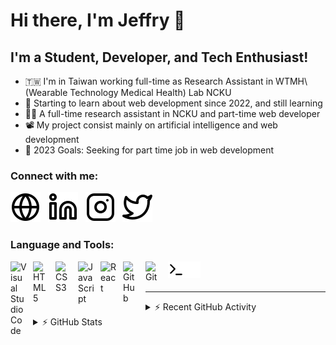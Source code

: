 <!-- <link href="https://fonts.googleapis.com/css2?family=Kanit:wght@400;500;600&family=Noto+Sans&display=swap" rel="stylesheet">

<h1 style="text-align:center;letter-spacing: 2px; font-weight:600; font-family:'Kanit', sans-serif";>👺 你好 / こんにちは / Hello I'm Jeffry</h1>

<p>Born and raised in 🇮🇩 Indonesia. Currently studying overseas in 🇹🇼 Taiwan, Tainan. A long live tech-learner and dream to 🌏 travel around the world.</p>

<h2 style="font-family:'Kanit', sans-serif;font-weight:600">Contact Me</h2>

<div style="display:flex;gap:0.3rem;justify-content:flex-start;margin-bottom:0.8rem;flex-wrap:wrap">
<a href="https://linkedin/in/jeffrymahbuubi"><img src="https://img.shields.io/badge/LinkedIn-0077B5?style=for-the-badge&logo=linkedin&logoColor=white"/></a>
<a href="https://www.facebook.com/AunuunJeffry/"><img src="https://img.shields.io/badge/Facebook-1877F2?style=for-the-badge&logo=facebook&logoColor=white"/></a>
<a href="https://www.instagram.com/jeffrymahbuubi/"><img src="https://img.shields.io/badge/Instagram-E4405F?style=for-the-badge&logo=instagram&logoColor=white"/></a>
<a href="https://t.me/jeffrymahbuubi"><img src="https://img.shields.io/badge/Telegram-2CA5E0?style=for-the-badge&logo=telegram&logoColor=white"/></a>
<a href="https://read.cv/jeffrymahbuubi"><img src="https://img.shields.io/badge/readcv-000000?style=for-the-badge&logo=readme&logoColor=white"/></a>
</div>

<h2 style="font-family:'Kanit', sans-serif;font-weight:600">Showcase Achievment</h2>

<div style="display:flex;gap:0.3rem;justify-content:flex-start;margin-bottom:0.8rem">
<a href="https://www.kaggle.com/aunuunjeffry"><img src="https://img.shields.io/badge/Kaggle-20BEFF?style=for-the-badge&logo=kaggle&logoColor=white"/></a>
<a href="https://leetcode.com/jeffrymahbuubi/"><img src="https://img.shields.io/badge/-LeetCode-FFA116?style=for-the-badge&logo=LeetCode&logoColor=black"/></a>
</div>

<h2 style="font-family:'Kanit', sans-serif;font-weight:600">Technologies Used</h2>

![HTML5](https://img.shields.io/badge/html5-%23E34F26.svg?style=for-the-badge&logo=html5&logoColor=white)
![CSS3](https://img.shields.io/badge/css-%231572B6.svg?style=for-the-badge&logo=css3&logoColor=white)
![JavaScript](https://img.shields.io/badge/javascript-%23323330.svg?style=for-the-badge&logo=javascript&logoColor=%23F7DF1E)
![Visual Studio Code](https://img.shields.io/badge/Visual%20Studio%20Code-0078d7.svg?style=for-the-badge&logo=visual-studio-code&logoColor=white)
![GitHub](https://img.shields.io/badge/github-%23121011.svg?style=for-the-badge&logo=github&logoColor=white)
![Git](https://img.shields.io/badge/git-%23F05033.svg?style=for-the-badge&logo=git&logoColor=white)
![Figma](https://img.shields.io/badge/figma-%23F24E1E.svg?style=for-the-badge&logo=figma&logoColor=white)

<br>

<h2 style="font-family:'Kanit', sans-serif;font-weight:600">Activity</h2>
<div align="center">
<img height="150" src = "https://github-readme-stats.jeffrymahbuubi.vercel.app/api?username=jeffrymahbuubi&show_icons=true&theme=swift&include_all_commits=true&count_private=true" />
<img height="150" src = "https://github-readme-stats.jeffrymahbuubi.vercel.app/api/top-langs/?username=jeffrymahbuubi&layout=compact&langs_count=8&theme=swift" />
</div> -->

# Hi there, I'm Jeffry 👋

## I'm a Student, Developer, and Tech Enthusiast!

- 🇹🇼 I'm in Taiwan working full-time as Research Assistant in WTMH\ (Wearable Technology Medical Health) Lab NCKU
- 🌟 Starting to learn about web development since 2022, and still learning
- 👨‍💼 A full-time research assistant in NCKU and part-time web developer
- 📽️ My project consist mainly on artificial intelligence and web development
- 🥅 2023 Goals: Seeking for part time job in web development

### Connect with me:

[![website](./img/globe-light.svg)](https://jeffrymahbuubi.com)&nbsp;&nbsp;
[![linkedin](./img/linkedin-light.svg)](https://linkedin.com/in/jeffrymahbuubi)&nbsp;&nbsp;
[![instagram](./img/instagram-light.svg)](https://instagram.com/jeffrymahbuubi)&nbsp;&nbsp;
[![twitter](./img/twitter-light.svg)](https://twitter.com/jeffrymahbuubi)

### Language and Tools:

<img align="left" alt="Visual Studio Code" width="26px" src="https://cdn.jsdelivr.net/gh/devicons/devicon/icons/vscode/vscode-original.svg" style="padding-right:10px;" />
<img align="left" alt="HTML5" width="26px" src="https://cdn.jsdelivr.net/gh/devicons/devicon/icons/html5/html5-original.svg" style="padding-right:10px;" />
<img align="left" alt="CSS3" width="26px" src="https://cdn.jsdelivr.net/gh/devicons/devicon/icons/css3/css3-original.svg" style="padding-right:10px;" />
<img align="left" alt="JavaScript" width="26px" src="https://cdn.jsdelivr.net/gh/devicons/devicon/icons/javascript/javascript-original.svg" style="padding-right:10px;" />
<img align="left" alt="React" width="26px" src="https://cdn.jsdelivr.net/gh/devicons/devicon/icons/react/react-original.svg" style="padding-right:10px;" />
<img align="left" alt="GitHub" width="26px" src="https://user-images.githubusercontent.com/3369400/139448065-39a229ba-4b06-434b-bc67-616e2ed80c8f.png" style="padding-right:10px;" />
<img align="left" alt="Git" width="26px" src="https://cdn.jsdelivr.net/gh/devicons/devicon/icons/git/git-original.svg" style="padding-right:10px;" />
<img align="left" alt="Terminal" width="26px" src="./img/terminal-light.svg" />
<img align="left" alt="Terminal" width="26px" src="./img/terminal-dark.svg" />

<br />
<br />

---

<details>
  <summary>⚡ Recent GitHub Activity</summary>
  
<!--START_SECTION:activity-->
1. 🎉 Finished COVID-19 Chest X-Ray Classification Project [#2019](https://github.com/jeffrymahbuubi/COVID-19-Chest-X-Ray-Classification) in [jeffrymahbuubi/COVID-19-Chest-X-Ray-Classification](https://github.com/jeffrymahbuubi/COVID-19-Chest-X-Ray-Classification)
2. 🤖 Deploying BERT Hate Speech Classification Project [#2019](https://huggingface.co/spaces/jeffrymahbuubi/bert-advanced-cnn-hate-speech-classification) in [jeffrymahbuubi/BERT-Hate-Speech-Classification](https://huggingface.co/spaces/jeffrymahbuubi/bert-advanced-cnn-hate-speech-classification)
<!--END_SECTION:activity-->

</details>

<details>
    <summary> ⚡ GitHub Stats</summary>
    <div align="left">
    <img height="150" src = "https://github-readme-stats.jeffrymahbuubi.vercel.app/api?username=jeffrymahbuubi&show_icons=true&theme=swift&include_all_commits=true&count_private=true" />
    <img height="150" src = "https://github-readme-stats.jeffrymahbuubi.vercel.app/api/top-langs/?username=jeffrymahbuubi&layout=compact&langs_count=8&theme=swift" />
    </div>
</details>
